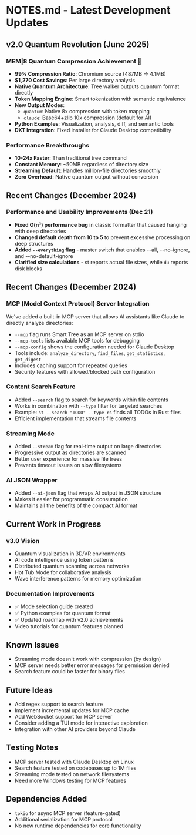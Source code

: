 # NOTES.md - Latest Development Updates

## v2.0 Quantum Revolution (June 2025)

### MEM|8 Quantum Compression Achievement 🚀
- **99% Compression Ratio**: Chromium source (487MB → 4.1MB)
- **$1,270 Cost Savings**: Per large directory analysis
- **Native Quantum Architecture**: Tree walker outputs quantum format directly
- **Token Mapping Engine**: Smart tokenization with semantic equivalence
- **New Output Modes**:
  - `quantum`: Native 8x compression with token mapping
  - `claude`: Base64+zlib 10x compression (default for AI)
- **Python Examples**: Visualization, analysis, diff, and semantic tools
- **DXT Integration**: Fixed installer for Claude Desktop compatibility

### Performance Breakthroughs
- **10-24x Faster**: Than traditional tree command
- **Constant Memory**: ~50MB regardless of directory size
- **Streaming Default**: Handles million-file directories smoothly
- **Zero Overhead**: Native quantum output without conversion

## Recent Changes (December 2024)

### Performance and Usability Improvements (Dec 21)
- **Fixed O(n²) performance bug** in classic formatter that caused hanging with deep directories
- **Changed default depth from 10 to 5** to prevent excessive processing on deep structures
- **Added `--everything` flag** - master switch that enables --all, --no-ignore, and --no-default-ignore
- **Clarified size calculations** - st reports actual file sizes, while `du` reports disk blocks

## Recent Changes (December 2024)

### MCP (Model Context Protocol) Server Integration
We've added a built-in MCP server that allows AI assistants like Claude to directly analyze directories:
- `--mcp` flag runs Smart Tree as an MCP server on stdio
- `--mcp-tools` lists available MCP tools for debugging
- `--mcp-config` shows the configuration needed for Claude Desktop
- Tools include: `analyze_directory`, `find_files`, `get_statistics`, `get_digest`
- Includes caching support for repeated queries
- Security features with allowed/blocked path configuration

### Content Search Feature
- Added `--search` flag to search for keywords within file contents
- Works in combination with `--type` filter for targeted searches
- Example: `st --search "TODO" --type rs` finds all TODOs in Rust files
- Efficient implementation that streams file contents

### Streaming Mode
- Added `--stream` flag for real-time output on large directories
- Progressive output as directories are scanned
- Better user experience for massive file trees
- Prevents timeout issues on slow filesystems

### AI JSON Wrapper
- Added `--ai-json` flag that wraps AI output in JSON structure
- Makes it easier for programmatic consumption
- Maintains all the benefits of the compact AI format

## Current Work in Progress

### v3.0 Vision
- Quantum visualization in 3D/VR environments
- AI code intelligence using token patterns
- Distributed quantum scanning across networks
- Hot Tub Mode for collaborative analysis
- Wave interference patterns for memory optimization

### Documentation Improvements
- ✅ Mode selection guide created
- ✅ Python examples for quantum format
- ✅ Updated roadmap with v2.0 achievements
- Video tutorials for quantum features planned

## Known Issues
- Streaming mode doesn't work with compression (by design)
- MCP server needs better error messages for permission denied
- Search feature could be faster for binary files

## Future Ideas
- Add regex support to search feature
- Implement incremental updates for MCP cache
- Add WebSocket support for MCP server
- Consider adding a TUI mode for interactive exploration
- Integration with other AI providers beyond Claude

## Testing Notes
- MCP server tested with Claude Desktop on Linux
- Search feature tested on codebases up to 1M files
- Streaming mode tested on network filesystems
- Need more Windows testing for MCP features

## Dependencies Added
- `tokio` for async MCP server (feature-gated)
- Additional serialization for MCP protocol
- No new runtime dependencies for core functionality